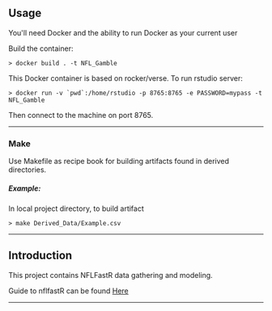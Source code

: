 Usage
-----

You'll need Docker and the ability to run Docker as your current user

Build the container:

    > docker build . -t NFL_Gamble
    
This Docker container is based on rocker/verse. To run rstudio server:

    > docker run -v `pwd`:/home/rstudio -p 8765:8765 -e PASSWORD=mypass -t NFL_Gamble
    
Then connect to the machine on port 8765.

***

### Make
Use Makefile as recipe book for building artifacts found in derived directories. 

##### Example:
In local project directory, to build artifact

    > make Derived_Data/Example.csv
    
***

Introduction
------------

This project contains NFLFastR data gathering and modeling.  

Guide to nflfastR can be found [Here](https://cran.r-project.org/web/packages/nflfastR/readme/README.html)

***


